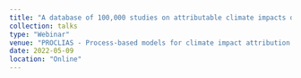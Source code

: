 ```yaml
---
title: "A database of 100,000 studies on attributable climate impacts derived with machine learning: methodology and potential uses or follow-up analyses"
collection: talks
type: "Webinar"
venue: "PROCLIAS - Process-based models for climate impact attribution across sectors"
date: 2022-05-09
location: "Online"
---
```

